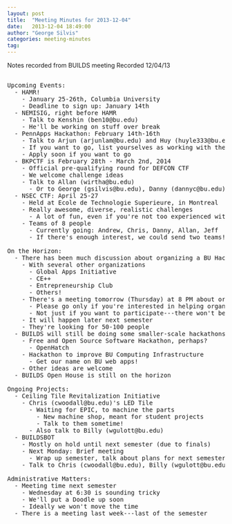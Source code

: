 ```yaml
---
layout: post
title:  "Meeting Minutes for 2013-12-04"
date:   2013-12-04 18:49:00
author: "George Silvis"
categories: meeting-minutes
tag: 
---
```


Notes recorded from BUILDS meeting
Recorded 12/04/13

<!-- more -->

<pre>

Upcoming Events:
  - HAMR!
    - January 25-26th, Columbia University
    - Deadline to sign up: January 14th  
  - NEMISIG, right before HAMR
    - Talk to Kenshin (ben10@bu.edu)
    - He'll be working on stuff over break
  - PennApps Hackathon: February 14th-16th
    - Talk to Arjun (arjunlam@bu.edu) and Huy (huyle333@bu.edu)
    - If you want to go, list yourselves as working with them!
    - Apply soon if you want to go
  - BKPCTF is February 28th - March 2nd, 2014
    - Official pre-qualifying round for DEFCON CTF
    - We welcome challenge ideas
    - Talk to Allan (wirtha@bu.edu)
      - Or to George (gsilvis@bu.edu), Danny (dannyc@bu.edu), Andrew (amohn9@bu.edu), etc.
  - NSEC CTF: April 25-27
    - Held at Ecole de Technologie Superieure, in Montreal
    - Really awesome, diverse, realistic challenges
      - A lot of fun, even if you're not too experienced with this stuff
    - Teams of 8 people
      - Currently going: Andrew, Chris, Danny, Allan, Jeff
      - If there's enough interest, we could send two teams!

On the Horizon:
  - There has been much discussion about organizing a BU Hackathon
    - With several other organizations
      - Global Apps Initiative
      - CE++
      - Entrepreneurship Club
      - Others!
    - There's a meeting tomorrow (Thursday) at 8 PM about organizing it
      - Please go only if you're interested in helping organize it
      - Not just if you want to participate---there won't be enough room
    - It will happen later next semester
    - They're looking for 50-100 people
  - BUILDS will still be doing some smaller-scale hackathons (hackatha?) before this
    - Free and Open Source Software Hackathon, perhaps?
      - OpenHatch
    - Hackathon to improve BU Computing Infrastructure
      - Get our name on BU web apps!
    - Other ideas are welcome
  - BUILDS Open House is still on the horizon

Ongoing Projects:
  - Ceiling Tile Revitalization Initiative
    - Chris (cwoodall@bu.edu)'s LED Tile
      - Waiting for EPIC, to machine the parts
        - New machine shop, meant for student projects
        - Talk to them sometime!
      - Also talk to Billy (wgulott@bu.edu)
  - BUILDSBOT
    - Mostly on hold until next semester (due to finals)
    - Next Monday: Brief meeting
      - Wrap up semester, talk about plans for next semester
    - Talk to Chris (cwoodall@bu.edu), Billy (wgulott@bu.edu), Nate (nhep23@bu.edu)

Administrative Matters:
  - Meeting time next semester
    - Wednesday at 6:30 is sounding tricky
    - We'll put a Doodle up soon
    - Ideally we won't move the time
  - There is a meeting last week---last of the semester

</pre>

